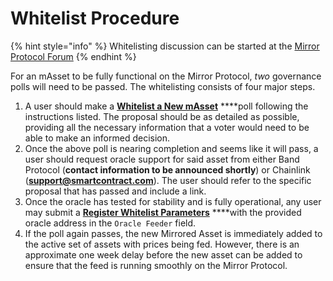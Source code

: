 # Whitelist Procedure

{% hint style="info" %}
Whitelisting discussion can be started at the [Mirror Protocol Forum](https://forum.mirror.finance/)
{% endhint %}

For an mAsset to be fully functional on the Mirror Protocol, _two_ governance polls will need to be passed. The whitelisting consists of four major steps.

1. A user should make a [**Whitelist a New mAsset**](proposal-types.md#2-whitelist-a-new-masset) ****poll following the instructions listed. The proposal should be as detailed as possible, providing all the necessary information that a voter would need to be able to make an informed decision.
2. Once the above poll is nearing completion and seems like it will pass, a user should request oracle support for said asset from either Band Protocol \(**contact information to be announced shortly**\) or Chainlink \(**support@smartcontract.com**\). The user should refer to the specific proposal that has passed and include a link.
3. Once the oracle has tested for stability and is fully operational, any user may submit a [**Register Whitelist Parameters**](proposal-types.md#3-register-whitelist-parameters) ****with the provided oracle address in the `Oracle Feeder` field.
4. If the poll again passes, the new Mirrored Asset is immediately added to the active set of assets with prices being fed. However, there is an approximate one week delay before the new asset can be added to ensure that the feed is running smoothly on the Mirror Protocol.



